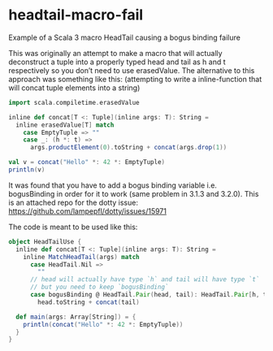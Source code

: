 # headtail-macro-fail
Example of a Scala 3 macro HeadTail causing a bogus binding failure

This was originally an attempt to make a macro that will actually deconstruct a tuple into a properly typed head and tail as h and t respectively 
so you don’t need to use erasedValue. The alternative to this approach was something like this:
(attempting to write a inline-function that will concat tuple elements into a string)
```scala
import scala.compiletime.erasedValue

inline def concat[T <: Tuple](inline args: T): String =
  inline erasedValue[T] match
    case EmptyTuple => ""
    case _: (h *: t) =>
      args.productElement(0).toString + concat(args.drop(1))

val v = concat("Hello" *: 42 *: EmptyTuple)
println(v)
```

It was found that you have to add a bogus binding variable i.e. bogusBinding in order for it to work (same problem in 3.1.3 and 3.2.0). 
This is an attached repo for the dotty issue: https://github.com/lampepfl/dotty/issues/15971

The code is meant to be used like this:
```scala
object HeadTailUse {
  inline def concat[T <: Tuple](inline args: T): String =
    inline MatchHeadTail(args) match
      case HeadTail.Nil =>
        ""
      // head will actually have type `h` and tail will have type `t`
      // but you need to keep `bogusBinding` 
      case bogusBinding @ HeadTail.Pair(head, tail): HeadTail.Pair[h, t] =>
        head.toString + concat(tail)

  def main(args: Array[String]) = {
    println(concat("Hello" *: 42 *: EmptyTuple))
  }
}
```
